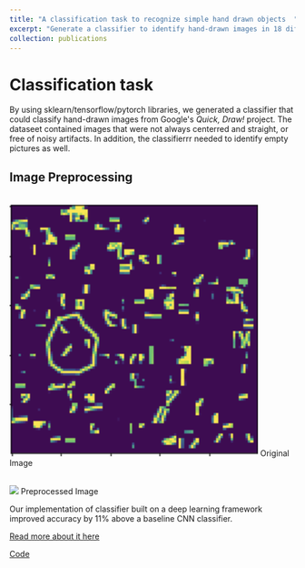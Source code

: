 ```yaml
---
title: "A classification task to recognize simple hand drawn objects  "
excerpt: "Generate a classifier to identify hand-drawn images in 18 different categories"
collection: publications
---
```

# Classification task

By using sklearn/tensorflow/pytorch libraries, we generated a classifier that could classify hand-drawn images from Google's *Quick, Draw!* project. 
The dataseet contained images that were not always centerred and straight, or free of noisy artifacts. In addition, the classifierrr needed to identify 
empty pictures as well. 

## Image Preprocessing 

</br><img src='/images/original.png'>
Original Image 

</br><img src='/images/o-preeprocessed.png'>
Preprocessed Image

Our implementation of classifier built on a deep learning framework improved accuracy by 11% above a baseline CNN classifier. 

[Read more about it here](https://github.com/kmualim/COMP551/paper)



[Code](https://github.com/kmualim/connect4) 

